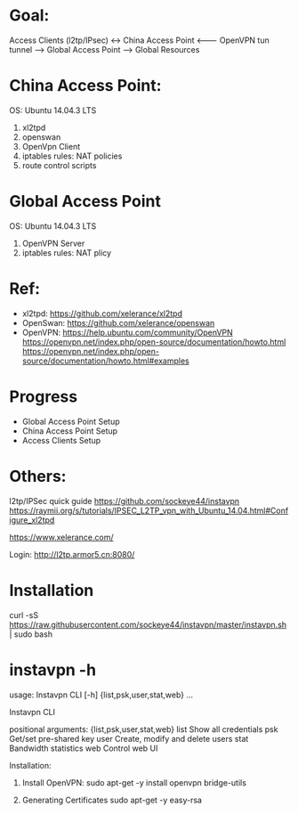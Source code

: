 
# Goal:

Access Clients (l2tp/IPsec) <-> China Access Point <--- OpenVPN tun tunnel --> Global Access Point --> Global Resources


# China Access Point:
OS: Ubuntu 14.04.3 LTS
1. xl2tpd
2. openswan
3. OpenVpn Client
4. iptables rules: NAT policies
5. route control scripts

# Global Access Point
OS: Ubuntu 14.04.3 LTS
1. OpenVPN Server
2. iptables rules: NAT plicy

# Ref:
* xl2tpd:
https://github.com/xelerance/xl2tpd
* OpenSwan:
https://github.com/xelerance/openswan
* OpenVPN:
https://help.ubuntu.com/community/OpenVPN
https://openvpn.net/index.php/open-source/documentation/howto.html
https://openvpn.net/index.php/open-source/documentation/howto.html#examples

# Progress
* Global Access Point Setup
* China Access Point Setup
* Access Clients Setup

# Others:
l2tp/IPSec quick guide
https://github.com/sockeye44/instavpn
https://raymii.org/s/tutorials/IPSEC_L2TP_vpn_with_Ubuntu_14.04.html#Configure_xl2tpd

https://www.xelerance.com/

Login:
http://l2tp.armor5.cn:8080/
# Installation
curl -sS https://raw.githubusercontent.com/sockeye44/instavpn/master/instavpn.sh | sudo bash

# instavpn -h
usage: Instavpn CLI [-h] {list,psk,user,stat,web} ...

Instavpn CLI

positional arguments:
  {list,psk,user,stat,web}
    list                Show all credentials
    psk                 Get/set pre-shared key
    user                Create, modify and delete users
    stat                Bandwidth statistics
    web                 Control web UI


Installation:
1. Install OpenVPN: 
sudo apt-get -y install openvpn bridge-utils

2. Generating Certificates
sudo apt-get -y easy-rsa




